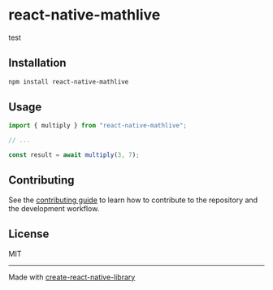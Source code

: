 # react-native-mathlive
test
## Installation

```sh
npm install react-native-mathlive
```

## Usage

```js
import { multiply } from "react-native-mathlive";

// ...

const result = await multiply(3, 7);
```

## Contributing

See the [contributing guide](CONTRIBUTING.md) to learn how to contribute to the repository and the development workflow.

## License

MIT

---

Made with [create-react-native-library](https://github.com/callstack/react-native-builder-bob)
